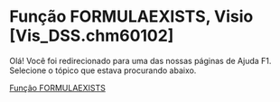 
# Função FORMULAEXISTS, Visio [Vis_DSS.chm60102]

Olá! Você foi redirecionado para uma das nossas páginas de Ajuda F1. Selecione o tópico que estava procurando abaixo.

[Função FORMULAEXISTS](http://msdn.microsoft.com/library/3d4f82d3-fcd0-536a-c4e1-94c362cde7c4%28Office.15%29.aspx)
